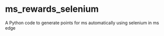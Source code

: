 # ms_rewards_selenium
 A Python code to generate points for ms automatically using selenium in ms edge
